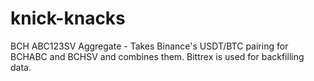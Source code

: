 # knick-knacks

BCH ABC123SV Aggregate - Takes Binance's USDT/BTC pairing for BCHABC and BCHSV and combines them. Bittrex is used for backfilling data.
